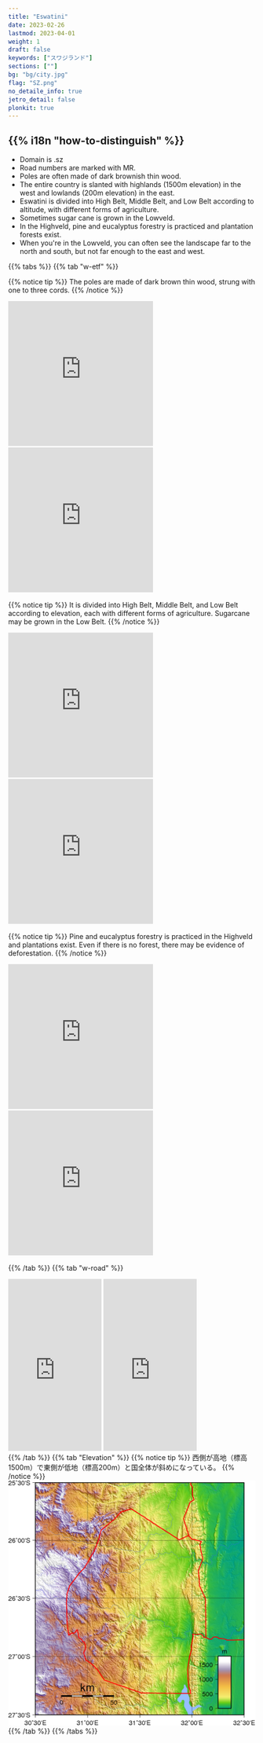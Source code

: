 ```yaml
---
title: "Eswatini"
date: 2023-02-26
lastmod: 2023-04-01
weight: 1
draft: false
keywords: ["スワジランド"]
sections: [""]
bg: "bg/city.jpg"
flag: "SZ.png"
no_detaile_info: true
jetro_detail: false
plonkit: true
---
```


<div class="main-desciption country-description">
    <h2 class="section-title">{{% i18n "how-to-distinguish" %}}</h2>
    <ul class="rule-list">
        <li>Domain is <span class="quiz">.sz</span></li>
        <li>Road numbers are marked with <span class="quiz">MR</span>.</li>
        <li>Poles are often made of dark brownish thin wood.</li>
        <li>The entire country is slanted with highlands (1500m elevation) in the west and lowlands (200m elevation) in the east.</li>
        <li>Eswatini is divided into High Belt, Middle Belt, and Low Belt according to altitude, with different forms of agriculture.</li>
        <li class="no-evidence">Sometimes <span class="quiz">sugar cane</span> is grown in the Lowveld.</li>
        <li class="no-evidence">In the Highveld, <span class="quiz">pine and eucalyptus forestry is practiced and plantation forests</span> exist.</li>
        <li class="no-evidence">When you're in the Lowveld, you can often see the landscape far to the north and south, but not far enough to the east and west.</li>
    </ul>
</div>


{{% tabs  %}}
{{% tab "w-etf" %}}

{{% notice tip %}}
The poles are made of dark brown thin wood, strung with one to three cords.
{{% /notice %}}
<div class="googlemap-if">
<iframe src="https://www.google.com/maps/embed?pb=!4v1682821573530!6m8!1m7!1scKYowqlah7eCEnkXE76cqQ!2m2!1d-26.84151182200207!2d30.96616186490692!3f66.72130030000376!4f23.399425204274294!5f3.325193203789971" width="295" height="295" style="border:0;" allowfullscreen="" loading="lazy" referrerpolicy="no-referrer-when-downgrade"></iframe>
<iframe src="https://www.google.com/maps/embed?pb=!4v1682821665705!6m8!1m7!1stvXX7dOvI9y9u1ynHviBhQ!2m2!1d-27.02500643545952!2d31.93532396224216!3f344.43606243762974!4f12.645054239222944!5f1.655499308789675" width="295" height="295" style="border:0;" allowfullscreen="" loading="lazy" referrerpolicy="no-referrer-when-downgrade"></iframe>
</div>

{{% notice tip %}}
It is divided into High Belt, Middle Belt, and Low Belt according to elevation, each with different forms of agriculture. Sugarcane may be grown in the Low Belt.
{{% /notice %}}
<div class="googlemap-if">
<iframe src="https://www.google.com/maps/embed?pb=!4v1682436625448!6m8!1m7!1saJY6MDzb1xARd9CzJv9kxw!2m2!1d-26.76722330154598!2d31.92291092356511!3f53.1599899823355!4f-4.437015220855059!5f2.872764259751242" width="295" height="295" style="border:0;" allowfullscreen="" loading="lazy" referrerpolicy="no-referrer-when-downgrade"></iframe>
<iframe src="https://www.google.com/maps/embed?pb=!4v1682438551149!6m8!1m7!1sDF3hfswFXEYScwkJ7fGCcg!2m2!1d-26.8343591585108!2d31.9723227159364!3f255.36907997395818!4f-11.809296463198066!5f1.455857875479618" width="295" height="295" style="border:0;" allowfullscreen="" loading="lazy" referrerpolicy="no-referrer-when-downgrade"></iframe>
</div>


{{% notice tip %}}
Pine and eucalyptus forestry is practiced in the Highveld and plantations exist. Even if there is no forest, there may be evidence of deforestation.
{{% /notice %}}
<div class="googlemap-if">
<iframe src="https://www.google.com/maps/embed?pb=!4v1682437918561!6m8!1m7!1su4hFvVYT2FiC5uoEuBVJpg!2m2!1d-26.99985045048718!2d31.24975573404177!3f195.39575852855015!4f4.358548636269049!5f1.5956652534074234" width="295" height="295" style="border:0;" allowfullscreen="" loading="lazy" referrerpolicy="no-referrer-when-downgrade"></iframe>
<iframe src="https://www.google.com/maps/embed?pb=!4v1682437875329!6m8!1m7!1sd8eq9WtszCHu406Awkv2yg!2m2!1d-26.59319998991595!2d30.93987315666483!3f291.904046917961!4f-8.515279937503635!5f3.3241210508286905" width="295" height="295" style="border:0;" allowfullscreen="" loading="lazy" referrerpolicy="no-referrer-when-downgrade"></iframe>
</div>

{{% /tab %}}
{{% tab "w-road" %}}
<div class="googlemap-if">
<iframe src="https://www.google.com/maps/embed?pb=!4v1682440999935!6m8!1m7!1sGDfHJc0nnrpu67foDQEc1w!2m2!1d-26.84219957385132!2d30.96552003993061!3f280.6662487879977!4f6.783219719504544!5f1.8437648934603765" width="190" height="350" style="border:0;" allowfullscreen="" loading="lazy" referrerpolicy="no-referrer-when-downgrade"></iframe>
<iframe src="https://www.google.com/maps/embed?pb=!4v1682441037874!6m8!1m7!1sLs1icJ_xng-n2EKJZJFYlA!2m2!1d-26.3408159636958!2d31.97036337419647!3f111.3919554764976!4f5.79163102974762!5f1.787292836444836" width="190" height="350" style="border:0;" allowfullscreen="" loading="lazy" referrerpolicy="no-referrer-when-downgrade"></iframe>
</div>
{{% /tab %}}
{{% tab "Elevation" %}}
{{% notice tip %}}
西側が高地（標高1500m）で東側が低地（標高200m）と国全体が斜めになっている。
{{% /notice %}}
<div class="googlemap-if">
<img src="2023-04-21-05-06-55.png">
</div>
{{% /tab %}}
{{% /tabs %}}